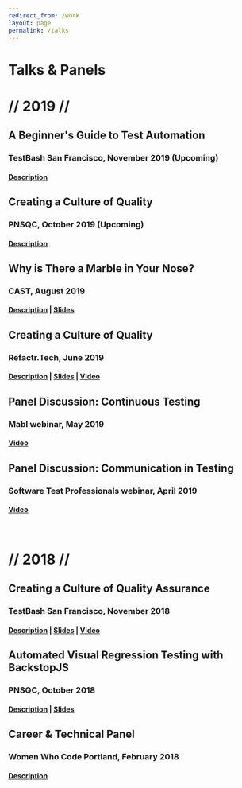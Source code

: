 ```yaml
---
redirect_from: /work
layout: page
permalink: /talks
---
```


<div>
<h1 class="res-sec-title">Talks & Panels</h1>

<h1 class="year">// 2019 //</h1>

<h2 class="res-h2">A Beginner's Guide to Test Automation</h2>
<h3 class="res-h3"> TestBash San Francisco, November 2019 (Upcoming)</h3>
<h4 class="res-h4" class="res-h4"><a href="https://www.ministryoftesting.com/events/testbash-san-francisco-2019#a-beginner-s-guide-to-test-automation">Description</a></h4>

<h2 class="res-h2">Creating a Culture of Quality</h2>
<h3 class="res-h3">PNSQC, October 2019 (Upcoming)</h3>
<h4 class="res-h4"><a href="https://www.pnsqc.org/creating-a-culture-of-quality/">Description</a></h4>

<h2 class="res-h2">Why is There a Marble in Your Nose?</h2>
<h3 class="res-h3"> CAST, August 2019</h3>
<h4 class="res-h4"><a href="https://cast2019.sched.com/event/O8qZ/why-is-there-a-marble-in-your-nose">Description</a> | <a href="http://bit.ly/cast2019-marble-nose">Slides</a></h4>

<h2 class="res-h2">Creating a Culture of Quality</h2>
<h3 class="res-h3"> Refactr.Tech, June 2019</h3>
<h4 class="res-h4"><a href="https://refactr.tech/detail/sessions.html#creating-a-culture-of-quality">Description</a> | <a href="http://bit.ly/refactr2019-culture-quality">Slides</a> | <a href="https://youtu.be/43wmFFtKD34">Video</a></h4>

<h2 class="res-h2">Panel Discussion: Continuous Testing</h2>
<h3 class="res-h3"> Mabl webinar, May 2019</h3>
<h4 class="res-h4"><a href="https://www.mabl.com/blog/how-to-shift-to-continuous-testing-in-devops">Video</a></h4>

<h2 class="res-h2">Panel Discussion: Communication in Testing</h2>
<h3 class="res-h3"> Software Test Professionals webinar, April 2019</h3>
<h4 class="res-h4"><a href="https://www.softwaretestpro.com/communication-in-testing/">Video</a></h4>

<br /><h1 class="year">// 2018 //</h1>

<h2 class="res-h2">Creating a Culture of Quality Assurance</h2>
<h3 class="res-h3"> TestBash San Francisco, November 2018</h3>
<h4 class="res-h4"><a href="https://www.ministryoftesting.com/events/testbash-san-francisco-2018#creating-a-culture-of-quality-assurance">Description</a> | <a href="https://speakerdeck.com/angelariggs/creating-a-culture-of-quality-testbash-sf">Slides</a> | <a href="https://www.ministryoftesting.com/dojo/lessons/creating-a-culture-of-quality-assurance-angela-riggs">Video</a></h4>

<h2 class="res-h2">Automated Visual Regression Testing with BackstopJS</h2>
<h3 class="res-h3">PNSQC, October 2018</h3>
<h4 class="res-h4"><a href="https://www.pnsqc.org/automated-visual-regression-testing-with-backstopjs">Description</a> | <a href="https://speakerdeck.com/angelariggs/automating-visual-regression-testing-with-backstopjs">Slides</a></h4>

<h2 class="res-h2">Career & Technical Panel</h2>
<h3 class="res-h3">Women Who Code Portland, February 2018</h3>
<h4 class="res-h4"><a href="https://www.meetup.com/Women-Who-Code-Portland/events/245945636">Description</a></h4>
</div>